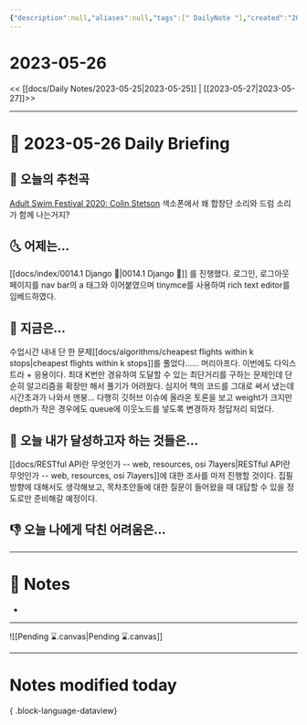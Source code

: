 ```yaml
---
{"description":null,"aliases":null,"tags":[" DailyNote "],"created":"2023-05-26T18:26:43","updated":"2023-07-15T21:30:20","title":"2023-05-26","dg-publish":true,"permalink":"/docs/Daily Notes/2023-05-26/","dgPassFrontmatter":true}
---
```



# 2023-05-26

<< [[docs/Daily Notes/2023-05-25\|2023-05-25]] | [[2023-05-27\|2023-05-27]]>>

---

# 📅 2023-05-26 Daily Briefing

## 🎵 오늘의 추천곡

[Adult Swim Festival 2020: Colin Stetson](https://youtu.be/m8rrPM01Jy8) 색소폰에서 왜 합창단 소리와 드럼 소리가 함께 나는거지?

## 🌜 어제는...

[[docs/index/0014.1 Django 🎈\|0014.1 Django 🎈]] 를 진행했다. 로그인, 로그아웃 페이지를 nav bar의 a 태그와 이어붙였으며 tinymce를 사용하여 rich text editor를 임베드하였다.

## 🙌 지금은...

수업시간 내내 단 한 문제[[docs/algorithms/cheapest flights within k stops\|cheapest flights within k stops]]를 풀었다...... 머리아프다. 이번에도 다익스트라 + 응용이다. 최대 K번만 경유하여 도달할 수 있는 최단거리를 구하는 문제인데 단순히 알고리즘을 확장만 해서 풀기가 어려웠다. 심지어 책의 코드를 그대로 써서 냈는데 시간초과가 나와서 멘붕... 다행히 깃허브 이슈에 올라온 토론을 보고 weight가 크지만 depth가 작은 경우에도 queue에 이웃노드를 넣도록 변경하자 정답처리 되었다.

## 🚀 오늘 내가 달성하고자 하는 것들은...

[[docs/RESTful API란 무엇인가 -- web, resources, osi 7layers\|RESTful API란 무엇인가 -- web, resources, osi 7layers]]에 대한 조사를 마저 진행할 것이다. 집필방향에 대해서도 생각해보고, 목차초안들에 대한 질문이 들어왔을 때 대답할 수 있을 정도로만 준비해갈 예정이다.

## 👎 오늘 나에게 닥친 어려움은...

---

# 📝 Notes

- 

___

![[Pending ⌛.canvas\|Pending ⌛.canvas]]

---

# Notes modified today


{ .block-language-dataview}
